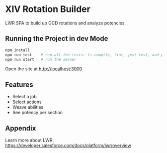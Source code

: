 # XIV Rotation Builder

LWR SPA to build up GCD rotations and analyze potencies

## Running the Project in dev Mode

```bash
npm install
npm run test    # run all the tests: ts-compile, lint, jest-test, and prettier
npm run start   # run the server
```

Open the site at [http://localhost:3000](http://localhost:3000)

## Features
- Select a job
- Select actions
- Weave abilities
- See potency per section

## Appendix
Learn more about LWR: https://developer.salesforce.com/docs/platform/lwr/overview